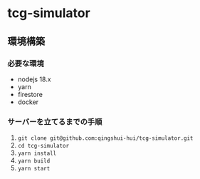 # tcg-simulator

## 環境構築
### 必要な環境
- nodejs 18.x
- yarn
- firestore
- docker

### サーバーを立てるまでの手順
1. `git clone git@github.com:qingshui-hui/tcg-simulator.git`
1. `cd tcg-simulator`
1. `yarn install`
1. `yarn build`
1. `yarn start`
